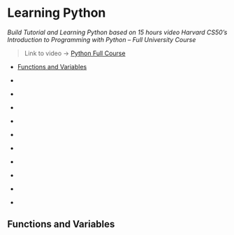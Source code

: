 # Learning Python

*Build Tutorial and Learning Python based on 15 hours video Harvard CS50’s Introduction to Programming with Python – Full University Course*

> Link to video -> [Python Full Course](https://www.youtube.com/watch?v=nLRL_NcnK-4&ab_channel=freeCodeCamp.org)

- [Functions and Variables](#functions-and-variables)

- []()

- []()

- []()

- []()

- []()

- []()

- []()

- []()

- []()

- []()




## Functions and Variables

